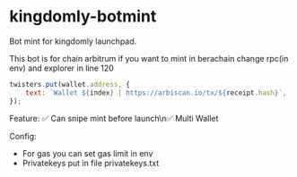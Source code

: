 # kingdomly-botmint

Bot mint for kingdomly launchpad.

This bot is for chain arbitrum if you want to mint in berachain change rpc(in env) and explorer in line 120
```javascript
twisters.put(wallet.address, {
    text: `Wallet ${index} | https://arbiscan.io/tx/${receipt.hash}`,
});
```

Feature:
✅ Can snipe mint before launch\n✅ Multi Wallet

Config:
- For gas you can set gas limit in env
- Privatekeys put in file privatekeys.txt
